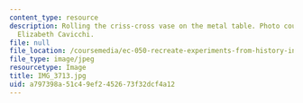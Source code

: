 ```yaml
---
content_type: resource
description: Rolling the criss-cross vase on the metal table. Photo courtesy of Dr.
  Elizabeth Cavicchi.
file: null
file_location: /coursemedia/ec-050-recreate-experiments-from-history-inform-the-future-from-the-past-galileo-january-iap-2010/a797398a51c49ef2452673f32dcf4a12_IMG_3713.jpg
file_type: image/jpeg
resourcetype: Image
title: IMG_3713.jpg
uid: a797398a-51c4-9ef2-4526-73f32dcf4a12
---
```

